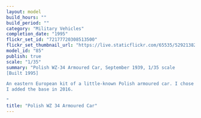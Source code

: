 ```yaml
---
layout: model
build_hours: ""
build_period: ""
category: "Military Vehicles"
completion_date: "1995"
flickr_set_id: "72177720308513500"
flickr_set_thumbnail_url: "https://live.staticflickr.com/65535/52921382643_6d4788a149_m.jpg"
model_id: "85"
publish: true
scale: "1/35"
summary: "Polish WZ-34 Armoured Car, September 1939, 1/35 scale
[Built 1995]

An eastern European kit of a little-known Polish armoured car. I chose the model because of its colourful camouflage scheme and its cute shape.
I added the base in 2016.

"
title: "Polish WZ 34 Armoured Car"
---
```



